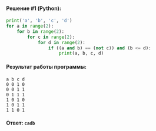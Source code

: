 #### Решение #1 (Python):

```python
print('a', 'b', 'c', 'd')
for a in range(2):
    for b in range(2):
        for c in range(2):
            for d in range(2):
                if ((a and b) == (not c)) and (b <= d):
                    print(a, b, c, d)
```

#### Результат работы программы:

```
a b c d
0 0 1 0
0 0 1 1
0 1 1 1
1 0 1 0
1 0 1 1
1 1 0 1
```

#### Ответ: `cadb`
